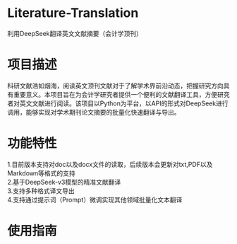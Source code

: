 # Literature-Translation
利用DeepSeek翻译英文文献摘要（会计学顶刊）

# 项目描述
科研文献浩如烟海，阅读英文顶刊文献对于了解学术界前沿动态，把握研究方向具有重要意义。本项目旨在为会计学研究者提供一个便利的文献翻译工具，方便研究者对英文文献进行阅读。该项目以Python为平台，以API的形式对DeepSeek进行调用，能够实现对学术期刊论文摘要的批量化快速翻译与导出。

# 功能特性
1.目前版本支持对doc以及docx文件的读取，后续版本会更新对txt,PDF以及Markdown等格式的支持  
2.基于DeepSeek-v3模型的精准文献翻译  
3.支持多种格式译文导出  
4.支持通过提示词（Prompt）微调实现其他领域批量化文本翻译  

# 使用指南
